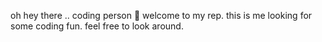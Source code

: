oh hey there .. coding person :grimacing: welcome to my rep. 
this is me looking for some coding fun. feel free to look around.

<!---
johannespirlet/johannespirlet is a ✨ special ✨ repository because its `README.md` (this file) appears on your GitHub profile.
You can click the Preview link to take a look at your changes.
--->
